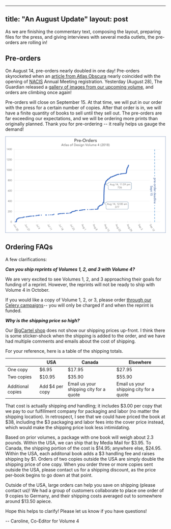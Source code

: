 
---
title: "An August Update"
layout: post
---


As we are finishing the commentary text, composing the layout, preparing files for the press, and giving interviews with several media outlets, the pre-orders are rolling in!  


## Pre-orders

On August 14, pre-orders nearly doubled in one day! Pre-orders skyrocketed when an [article from Atlas Obscura](https://www.atlasobscura.com/articles/best-new-maps-2018) nearly coincided with the opening of [NACIS](http://nacis.org/) Annual Meeting registration. Yesterday (August 28), The Guardian released a [gallery of images from our upcoming volume](https://www.theguardian.com/artanddesign/gallery/2018/aug/28/atlas-of-map-designs-around-the-world-2018), and orders are climbing once again!  

Pre-orders will close on September 15. At that time, we will put in our order with the press for a certain number of copies. After that order is in, we will have a finite quantity of books to sell until they sell out. The pre-orders are far exceeding our expectations, and we will be ordering more prints than originally planned. Thank you for pre-ordering -- it really helps us gauge the demand!  


<img class="aligncenter size-full wp-image-988" alt="graph of preorders over time" src="/img/pre-orders-graph-aug29.png" width="750" />

## Ordering FAQs 

A few clarifications: 

**_Can you ship reprints of Volumes 1, 2, and 3 with Volume 4?_** 

We are very excited to see Volumes 1, 2, and 3 approaching their goals for funding of a reprint. However, the reprints will not be ready to ship with Volume 4 in October. 

If you would like a copy of Volume 1, 2, or 3, please order [through our Celery campaigns](http://atlasofdesign.org/reprints/)-- you will only be charged if and when the reprint is funded. 



**_Why is the shipping price so high?_**

Our [BigCartel shop](https://atlasofdesign.bigcartel.com/) does not show our shipping prices up-front. I think there is some sticker-shock when the shipping is added to the order, and we have had multiple comments and emails about the cost of shipping. 

For your reference, here is a table of the shipping totals.

|   | USA | Canada | Elsewhere | 
|---|---|---|---|
| One copy | $6.95 | $17.95 | $27.95 | 
| Two copies | $10.95 | $35.90 | $55.90 |
| Additional copies | Add $4 per copy | Email us your shipping city for a quote | Email us your shipping city for a quote | 


That cost is actually shipping _and_ handling; it includes $3.00 per copy that we pay to our fulfillment company for packaging and labor (no matter the shipping location). In retrospect, I see that we could have priced the book at $38, including the $3 packaging and labor fees into the cover price instead, which would make the shipping price look less intimidating. 

Based on prior volumes, a package with one book will weigh about 2.3 pounds. Within the USA, we can ship that by Media Mail for $3.95. To Canada, the shipping portion of the cost is $14.95; anywhere else, $24.95. Within the USA, each additonal book adds a $3 handling fee and raises shipping by $1. Orders of two copies outside the USA are simply double the shipping price of one copy. When you order three or more copies sent outside the USA, please contact us for a shipping discount, as the price per-book begins to go down at that point.

Outside of the USA, large orders can help you save on shipping (please contact us)! We had a group of customers collaborate to place one order of 9 copies to Germany, and their shipping costs averaged out to somewhere around $13.50 apiece. 

Hope this helps to clarify! Please let us know if you have questions! 

 -- Caroline, Co-Editor for Volume 4


